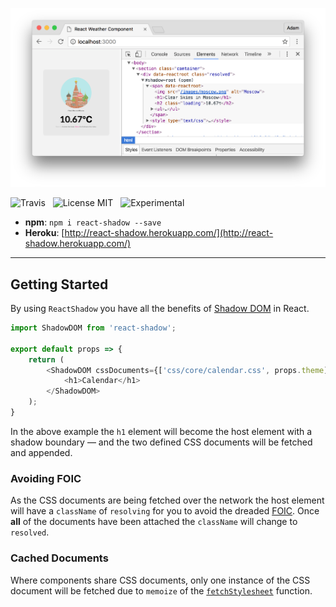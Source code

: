 ![Screenshot](media/screenshot.png)

![Travis](http://img.shields.io/travis/Wildhoney/ReactShadow.svg?style=flat)
&nbsp;
![License MIT](http://img.shields.io/badge/license-mit-orange.svg?style=flat)
&nbsp;
![Experimental](http://img.shields.io/badge/experimental-%E2%9C%93-blue.svg?style=flat)
* **npm**: `npm i react-shadow --save`
* **Heroku**: [http://react-shadow.herokuapp.com/](http://react-shadow.herokuapp.com/)

---

## Getting Started

By using `ReactShadow` you have all the benefits of [Shadow DOM](https://www.w3.org/TR/shadow-dom/) in React.

```javascript
import ShadowDOM from 'react-shadow';

export default props => {
    return (
        <ShadowDOM cssDocuments={['css/core/calendar.css', props.theme]}>
            <h1>Calendar</h1>
        </ShadowDOM>
    );
}
```

In the above example the `h1` element will become the host element with a shadow boundary &mdash; and the two defined CSS documents will be fetched and appended.

### Avoiding FOIC

As the CSS documents are being fetched over the network the host element will have a `className` of `resolving` for you to avoid the dreaded [FOIC](https://en.wikipedia.org/wiki/Flash_of_unstyled_content). Once **all** of the documents have been attached the `className` will change to `resolved`.

### Cached Documents

Where components share CSS documents, only one instance of the CSS document will be fetched due to `memoize` of the [`fetchStylesheet`](https://github.com/Wildhoney/ReactShadow/blob/react-15.0/src/react-shadow.js#L22) function.
